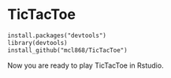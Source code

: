 # TicTacToe

```markdown
install.packages("devtools")
library(devtools)
install_github("mcl868/TicTacToe")
```

Now you are ready to play TicTacToe in Rstudio.
